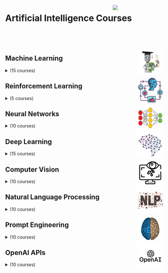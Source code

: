 <a href="https://freecodecamp.com/"><img align="right" width="160" src="/logos/freecodecamp.png"></img></a>

# Artificial Intelligence Courses

<br><br><br>

<a href="/freecodecamp-courses/artificial-intelligence.md"><img align="right" width="80" src="https://github.com/cs-MohamedAyman/cs-MohamedAyman/blob/master/logos/machine-learning.png"></img></a>

## Machine Learning

<details>
    <summary>(15 courses)</summary>
    <br>
<table>
    <thead>
        <tr>
<th width="25px">#</th>
<th width="1200px">Course Name</th>
<th width="25px">Hrs</th>
        </tr>
    </thead>
    <tbody>
            <tr>
<td align="center">01</td>
<td align="left"><a href="https://youtube.com/watch?v=5NgNicANyqM">Harvard CS50’s Artificial Intelligence with Python – Full University Course</a></td>
<td align="center">12</td>
            </tr>
            <tr>
<td align="center">02</td>
<td align="left"><a href="https://youtube.com/watch?v=bmmQA8A-yUA">Machine Learning in 2024 – Beginner's Course</a></td>
<td align="center">5</td>
            </tr>
            <tr>
<td align="center">03</td>
<td align="left"><a href="https://youtube.com/watch?v=pqNCD_5r0IU">Scikit-Learn Course - Machine Learning in Python Tutorial</a></td>
<td align="center">3</td>
            </tr>
            <tr>
<td align="center">04</td>
<td align="left"><a href="https://youtube.com/watch?v=xZbU6bCZFYo">freeCodeCamp.org Curriculum Expansion: Math + Machine Learning + Data Science</a></td>
<td align="center">1</td>
            </tr>
            <tr>
<td align="center">05</td>
<td align="left"><a href="https://youtube.com/watch?v=0B5eIE_1vpU">Scikit-learn Crash Course - Machine Learning Library for Python</a></td>
<td align="center">2</td>
            </tr>
            <tr>
<td align="center">06</td>
<td align="left"><a href="https://youtube.com/watch?v=hDKCxebp88A">Machine Learning with Python and Scikit-Learn – Full Course</a></td>
<td align="center">18</td>
            </tr>
            <tr>
<td align="center">07</td>
<td align="left"><a href="https://youtube.com/watch?v=NWONeJKn6kc">Machine Learning Course for Beginners</a></td>
<td align="center">10</td>
            </tr>
            <tr>
<td align="center">08</td>
<td align="left"><a href="https://youtube.com/watch?v=i_LwzRVP7bg">Machine Learning for Everybody – Full Course</a></td>
<td align="center">4</td>
            </tr>
            <tr>
<td align="center">09</td>
<td align="left"><a href="https://youtube.com/watch?v=wuSQpLinRB4">AlphaZero from Scratch – Machine Learning Tutorial</a></td>
<td align="center">4</td>
            </tr>
            <tr>
<td align="center">10</td>
<td align="left"><a href="https://youtube.com/watch?v=vDDjtwQDw2k">No Black Box Machine Learning Course – Learn Without Libraries</a></td>
<td align="center">4</td>
            </tr>
            <tr>
<td align="center">11</td>
<td align="left"><a href="https://youtube.com/watch?v=2IZKK3pJQjg">Machine Learning Foundations Course – Regression Analysis</a></td>
<td align="center">10</td>
            </tr>
            <tr>
<td align="center">12</td>
<td align="left"><a href="https://youtube.com/watch?v=9Y3yaoi9rUQ">Algorithmic Trading – Machine Learning & Quant Strategies Course with Python</a></td>
<td align="center">3</td>
            </tr>
            <tr>
<td align="center">13</td>
<td align="left"><a href="https://youtube.com/watch?v=-dJPoLm_gtE">MLOps Course – Build Machine Learning Production Grade Projects</a></td>
<td align="center">3</td>
            </tr>
            <tr>
<td align="center">14</td>
<td align="left"><a href="https://youtube.com/watch?v=RiCQzBluTxU">Gradio Course - Create User Interfaces for Machine Learning Models</a></td>
<td align="center">2</td>
            </tr>
    </tbody>
</table>
</details>

<a href="/freecodecamp-courses/artificial-intelligence.md"><img align="right" width="80" src="https://github.com/cs-MohamedAyman/cs-MohamedAyman/blob/master/logos/reinforcement-learning.png"></img></a>

## Reinforcement Learning

<details>
    <summary>(5 courses)</summary>
    <br>
<table>
    <thead>
        <tr>
<th width="25px">#</th>
<th width="1200px">Course Name</th>
<th width="25px">Hrs</th>
        </tr>
    </thead>
    <tbody>
            <tr>
<td align="center">01</td>
<td align="left"><a href="https://youtube.com/watch?v=ELE2_Mftqoc">Reinforcement Learning Course - Full Machine Learning Tutorial</a></td>
<td align="center">4</td>
            </tr>
            <tr>
<td align="center">02</td>
<td align="left"><a href="https://youtube.com/watch?v=K2qjAixgLqk">Reinforcement Learning Course: Intro to Advanced Actor Critic Methods</a></td>
<td align="center">6</td>
            </tr>
            <tr>
<td align="center">03</td>
<td align="left"><a href="https://youtube.com/watch?v=vufTSJbzKGU">Python Reinforcement Learning using Gymnasium – Full Course</a></td>
<td align="center">3</td>
            </tr>
            <tr>
<td align="center">04</td>
<td align="left"><a href="https://youtube.com/watch?v=agEPmYdbQLs">AI Safety – Full Course by Safe.AI Founder on Machine Learning & Ethics (Center for AI Safety)</a></td>
<td align="center">9</td>
            </tr>
            <tr>
<td align="center">05</td>
<td align="left"><a href="https://youtube.com/watch?v=qpp1G0iEL_c">The Ethics of AI & Machine Learning [Full Course]</a></td>
<td align="center">2</td>
            </tr>
            <tr>
<td align="center">06</td>
<td align="left"><a href="https://youtube.com/watch?v=jBlTQjcKuaY">Python for Bioinformatics - Drug Discovery Using Machine Learning and Data Analysis</a></td>
<td align="center">2</td>
            </tr>
    </tbody>
</table>
</details>

<a href="/freecodecamp-courses/artificial-intelligence.md"><img align="right" width="80" src="https://github.com/cs-MohamedAyman/cs-MohamedAyman/blob/master/logos/neural-networks.png"></img></a>

## Neural Networks

<details>
    <summary>(10 courses)</summary>
    <br>
<table>
    <thead>
        <tr>
<th width="25px">#</th>
<th width="1200px">Course Name</th>
<th width="25px">Hrs</th>
        </tr>
    </thead>
    <tbody>
            <tr>
<td align="center">01</td>
<td align="left"><a href="https://youtube.com/watch?v=qFJeN9V1ZsI">Keras with TensorFlow Course - Python Deep Learning and Neural Networks for Beginners Tutorial</a></td>
<td align="center">3</td>
            </tr>
            <tr>
<td align="center">02</td>
<td align="left"><a href="https://youtube.com/watch?v=u7n9t1cBei8">Theory of Neural Networks - Deep Learning Without Frameworks</a></td>
<td align="center">2</td>
            </tr>
            <tr>
<td align="center">03</td>
<td align="left"><a href="https://youtube.com/watch?v=dPWYUELwIdM">How Deep Neural Networks Work - Full Course for Beginners</a></td>
<td align="center">4</td>
            </tr>
            <tr>
<td align="center">04</td>
<td align="left"><a href="https://youtube.com/watch?v=3wwiOSxDAmg">Machine Learning & Neural Networks without Libraries – No Black Box Course</a></td>
<td align="center">4</td>
            </tr>
            <tr>
<td align="center">05</td>
<td align="left"><a href="https://youtube.com/watch?v=2cGHkBeGpeU">Beat Asteroids Game Using a Neural Network - JavaScript Tutorial</a></td>
<td align="center">2</td>
            </tr>
            <tr>
<td align="center">06</td>
<td align="left"><a href="https://youtube.com/watch?v=6E6XecoTRVo">Neural Networks with JavaScript - Full Course using Brain.js</a></td>
<td align="center">2</td>
            </tr>
            <tr>
<td align="center">07</td>
<td align="left"><a href="https://youtube.com/watch?v=tPYj3fFJGjk">TensorFlow 2.0 Complete Course - Python Neural Networks for Beginners Tutorial</a></td>
<td align="center">7</td>
            </tr>
    </tbody>
</table>
</details>

<a href="/freecodecamp-courses/artificial-intelligence.md"><img align="right" width="80" src="https://github.com/cs-MohamedAyman/cs-MohamedAyman/blob/master/logos/deep-learning.png"></img></a>

## Deep Learning

<details>
    <summary>(15 courses)</summary>
    <br>
<table>
    <thead>
        <tr>
<th width="25px">#</th>
<th width="1200px">Course Name</th>
<th width="25px">Hrs</th>
        </tr>
    </thead>
    <tbody>
            <tr>
<td align="center">01</td>
<td align="left"><a href="https://youtube.com/watch?v=L8ypSXwyBds">Python + PyTorch + Pygame Reinforcement Learning – Train an AI to Play Snake</a></td>
<td align="center">2</td>
            </tr>
            <tr>
<td align="center">02</td>
<td align="left"><a href="https://youtube.com/watch?v=BAregq0sdyY">Deep Learning Interview Prep Course</a></td>
<td align="center">4</td>
            </tr>
            <tr>
<td align="center">03</td>
<td align="left"><a href="https://youtube.com/watch?v=V_xro1bcAuA">PyTorch for Deep Learning & Machine Learning – Full Course</a></td>
<td align="center">25</td>
            </tr>
            <tr>
<td align="center">04</td>
<td align="left"><a href="https://youtube.com/watch?v=GIsg-ZUy0MY">PyTorch for Deep Learning - Full Course / Tutorial</a></td>
<td align="center">10</td>
            </tr>
            <tr>
<td align="center">05</td>
<td align="left"><a href="https://youtube.com/watch?v=VyWAvY2CF9c">Deep Learning Crash Course for Beginners</a></td>
<td align="center">2</td>
            </tr>
            <tr>
<td align="center">06</td>
<td align="left"><a href="https://youtube.com/watch?v=0oyCUWLL_fU">Practical Deep Learning for Coders - Full Course from fast.ai and Jeremy Howard</a></td>
<td align="center">12</td>
            </tr>
            <tr>
<td align="center">07</td>
<td align="left"><a href="https://youtube.com/watch?v=5GYr1L0wMxg">Deep Learning for Developers</a></td>
<td align="center">1</td>
            </tr>
            <tr>
<td align="center">08</td>
<td align="left"><a href="https://youtube.com/watch?v=EoYfa6mYOG4">Learn TensorFlow.js - Deep Learning and Neural Networks with JavaScript</a></td>
<td align="center">2</td>
            </tr>
            <tr>
<td align="center">09</td>
<td align="left"><a href="https://youtube.com/watch?v=CNuI8OWsppg">Applied Deep Learning with PyTorch - Full Course</a></td>
<td align="center">6</td>
            </tr>
            <tr>
<td align="center">10</td>
<td align="left"><a href="https://youtube.com/watch?v=GJJc1t0rtSU">Deep Reinforcement Learning in Python Tutorial - A Course on How to Implement Deep Learning Papers</a></td>
<td align="center">3</td>
            </tr>
            <tr>
<td align="center">11</td>
<td align="left"><a href="https://youtube.com/watch?v=nVhau51w6dM">Hot Dog or Not Hot Dog – Convolutional Neural Network Course for Beginners</a></td>
<td align="center">2</td>
            </tr>
            <tr>
<td align="center">12</td>
<td align="left"><a href="https://youtube.com/watch?v=Rs_rAxEsAvI">Self-Driving Car with JavaScript Course – Neural Networks and Machine Learning</a></td>
<td align="center">3</td>
            </tr>
            <tr>
<td align="center">13</td>
<td align="left"><a href="https://youtube.com/watch?v=VtRLrQ3Ev-U">Python TensorFlow for Machine Learning – Neural Network Text Classification Tutorial</a></td>
<td align="center">2</td>
            </tr>
            <tr>
<td align="center">14</td>
<td align="left"><a href="https://youtube.com/watch?v=OJnaBhCixng">TensorFlow Lite for Edge Devices - Tutorial</a></td>
<td align="center">1</td>
            </tr>
            <tr>
<td align="center">15</td>
<td align="left"><a href="https://youtube.com/watch?v=6g4O5UOH304">TensorFlow 2.0 Crash Course</a></td>
<td align="center">2</td>
            </tr>
            <tr>
<td align="center">16</td>
<td align="left"><a href="https://youtube.com/watch?v=8m3LvPg8EuI">TensorFlow Course – Building and Evaluating Medical AI Models</a></td>
<td align="center">1</td>
            </tr>
    </tbody>
</table>
</details>

<a href="/freecodecamp-courses/artificial-intelligence.md"><img align="right" width="80" src="https://github.com/cs-MohamedAyman/cs-MohamedAyman/blob/master/logos/computer-vision.png"></img></a>

## Computer Vision

<details>
    <summary>(10 courses)</summary>
    <br>
<table>
    <thead>
        <tr>
<th width="25px">#</th>
<th width="1200px">Course Name</th>
<th width="25px">Hrs</th>
        </tr>
    </thead>
    <tbody>
            <tr>
<td align="center">01</td>
<td align="left"><a href="https://youtube.com/watch?v=cPmjQ9V6Hbk">TensorFlow for Computer Vision Course - Full Python Tutorial for Beginners</a></td>
<td align="center">5</td>
            </tr>
            <tr>
<td align="center">02</td>
<td align="left"><a href="https://youtube.com/watch?v=iXNsAYOTzgM">OpenCV Tutorial - Develop Computer Vision Apps in the Cloud With Python</a></td>
<td align="center">3</td>
            </tr>
            <tr>
<td align="center">03</td>
<td align="left"><a href="https://youtube.com/watch?v=01sAkU_NvOY">Advanced Computer Vision with Python - Full Course</a></td>
<td align="center">7</td>
            </tr>
            <tr>
<td align="center">04</td>
<td align="left"><a href="https://youtube.com/watch?v=P4Z8_qe2Cu0">OpenCV Python Course - Learn Computer Vision and AI</a></td>
<td align="center">3</td>
            </tr>
            <tr>
<td align="center">05</td>
<td align="left"><a href="https://youtube.com/watch?v=cPOtULagNnI">Computer Vision and Perception for Self-Driving Cars (Deep Learning Course)</a></td>
<td align="center">2</td>
            </tr>
            <tr>
<td align="center">06</td>
<td align="left"><a href="https://youtube.com/watch?v=IA3WxTTPXqQ">Deep Learning for Computer Vision with Python and TensorFlow – Complete Course</a></td>
<td align="center">2</td>
            </tr>
            <tr>
<td align="center">07</td>
<td align="left"><a href="https://youtube.com/watch?v=oXlwWbU8l2o">OpenCV Course - Full Tutorial with Python</a></td>
<td align="center">4</td>
            </tr>
            <tr>
<td align="center">08</td>
<td align="left"><a href="https://youtube.com/watch?v=M3ZWfamWrBM">PyTorch and Monai for AI Healthcare Imaging - Python Machine Learning Course</a></td>
<td align="center">5</td>
            </tr>
    </tbody>
</table>
</details>

<a href="/freecodecamp-courses/artificial-intelligence.md"><img align="right" width="80" src="https://github.com/cs-MohamedAyman/cs-MohamedAyman/blob/master/logos/natural-language-processing.png"></img></a>

## Natural Language Processing

<details>
    <summary>(10 courses)</summary>
    <br>
<table>
    <thead>
        <tr>
<th width="25px">#</th>
<th width="1200px">Course Name</th>
<th width="25px">Hrs</th>
        </tr>
    </thead>
    <tbody>
            <tr>
<td align="center">01</td>
<td align="left"><a href="https://youtube.com/watch?v=X2vAabgKiuM">Natural Language Processing (NLP) Tutorial with Python & NLTK</a></td>
<td align="center">1</td>
            </tr>
            <tr>
<td align="center">02</td>
<td align="left"><a href="https://youtube.com/watch?v=dIUTsFT2MeQ">Natural Language Processing with spaCy & Python - Course for Beginners</a></td>
<td align="center">3</td>
            </tr>
            <tr>
<td align="center">03</td>
<td align="left"><a href="https://youtube.com/watch?v=B2q5cRJvqI8">Natural Language Processing with TensorFlow 2 - Beginner's Course</a></td>
<td align="center">2</td>
            </tr>
            <tr>
<td align="center">04</td>
<td align="left"><a href="https://youtube.com/watch?v=1gQ6uG5Ujiw">Tweet Visualization and Sentiment Analysis in Python - Full Tutorial</a></td>
<td align="center">2</td>
            </tr>
            <tr>
<td align="center">05</td>
<td align="left"><a href="https://youtube.com/watch?v=mYUyaKmvu6Y">Python Speech Recognition Tutorial – Full Course for Beginners</a></td>
<td align="center">2</td>
            </tr>
            <tr>
<td align="center">06</td>
<td align="left"><a href="https://youtube.com/watch?v=UU1WVnMk4E8">Create a Large Language Model from Scratch with Python – Tutorial</a></td>
<td align="center">6</td>
            </tr>
            <tr>
<td align="center">07</td>
<td align="left"><a href="https://youtube.com/watch?v=ZfQFUJhPqMM">Learn Regular Expressions (Regex) - Crash Course for Beginners</a></td>
<td align="center">1</td>
            </tr>
    </tbody>
</table>
</details>

<a href="/freecodecamp-courses/artificial-intelligence.md"><img align="right" width="80" src="https://github.com/cs-MohamedAyman/cs-MohamedAyman/blob/master/logos/generative-adversarial-network.png"></img></a>

## Prompt Engineering

<details>
    <summary>(10 courses)</summary>
    <br>
<table>
    <thead>
        <tr>
<th width="25px">#</th>
<th width="1200px">Course Name</th>
<th width="25px">Hrs</th>
        </tr>
    </thead>
    <tbody>
            <tr>
<td align="center">01</td>
<td align="left"><a href="https://youtube.com/watch?v=ScKCy2udln8">Prompt Engineering for Web Devs - ChatGPT and Bard Tutorial</a></td>
<td align="center">4</td>
            </tr>
            <tr>
<td align="center">02</td>
<td align="left"><a href="https://youtube.com/watch?v=_ZvnD73m40o">Prompt Engineering Tutorial – Master ChatGPT and LLM Responses</a></td>
<td align="center">1</td>
            </tr>
            <tr>
<td align="center">03</td>
<td align="left"><a href="https://youtube.com/watch?v=dJhlMn2otxA">Learn to Code using AI - ChatGPT Programming Tutorial (Full Course)</a></td>
<td align="center">5</td>
            </tr>
            <tr>
<td align="center">04</td>
<td align="left"><a href="https://youtube.com/watch?v=GizsSo-EevA">Use ChatGPT to Code a Full Stack App – Full Course</a></td>
<td align="center">3</td>
            </tr>
            <tr>
<td align="center">05</td>
<td align="left"><a href="https://youtube.com/watch?v=jlogLBkPZ2A">Build AI Apps with ChatGPT, DALL-E, and GPT-4 – Full Course for Beginners</a></td>
<td align="center">5</td>
            </tr>
            <tr>
<td align="center">06</td>
<td align="left"><a href="https://youtube.com/watch?v=DJtX3S7qx2s">Google Gemini AI Course for Beginners</a></td>
<td align="center">2</td>
            </tr>
            <tr>
<td align="center">07</td>
<td align="left"><a href="https://youtube.com/watch?v=yfHHvmaMkcA">Vector Embeddings Tutorial – Code Your Own AI Assistant with GPT-4 API + LangChain + NLP</a></td>
<td align="center">1</td>
            </tr>
            <tr>
<td align="center">08</td>
<td align="left"><a href="https://youtube.com/watch?v=x0AnCE9SE4A">LangChain GEN AI Tutorial – 6 End-to-End Projects using OpenAI, Google Gemini Pro, LLAMA2</a></td>
<td align="center">4</td>
            </tr>
    </tbody>
</table>
</details>

<a href="/freecodecamp-courses/artificial-intelligence.md"><img align="right" width="80" src="https://github.com/cs-MohamedAyman/cs-MohamedAyman/blob/master/logos/openai.png"></img></a>

## OpenAI APIs

<details>
    <summary>(10 courses)</summary>
    <br>
<table>
    <thead>
        <tr>
<th width="25px">#</th>
<th width="1200px">Course Name</th>
<th width="25px">Hrs</th>
        </tr>
    </thead>
    <tbody>
            <tr>
<td align="center">01</td>
<td align="left"><a href="https://youtube.com/watch?v=98bGwOYoEGg">ChatGPT Clone – OpenAI API and React Tutorial</a></td>
<td align="center">1</td>
            </tr>
            <tr>
<td align="center">02</td>
<td align="left"><a href="https://youtube.com/watch?v=D6Xj_W4leu8">Use ChatGPT to Build a RegEx Generator – OpenAI API Low Code Course</a></td>
<td align="center">1</td>
            </tr>
            <tr>
<td align="center">03</td>
<td align="left"><a href="https://youtube.com/watch?v=uRQH2CFvedY">ChatGPT Course – Use The OpenAI API to Code 5 Projects</a></td>
<td align="center">6</td>
            </tr>
            <tr>
<td align="center">04</td>
<td align="left"><a href="https://youtube.com/watch?v=qHPonmSX4Ms">OpenAI Assistants API – Course for Beginners</a></td>
<td align="center">4</td>
            </tr>
            <tr>
<td align="center">05</td>
<td align="left"><a href="https://youtube.com/watch?v=mCjRYS1Wr0Q">Working at OpenAI with Logan Kilpatrick – freeCodeCamp Podcast</a></td>
<td align="center">2</td>
            </tr>
            <tr>
<td align="center">06</td>
<td align="left"><a href="https://youtube.com/watch?v=mEsleV16qdo">Generative AI Full Course – Gemini Pro, OpenAI, Llama, Langchain, Pinecone, Vector Databases & More</a></td>
<td align="center">30</td>
            </tr>
            <tr>
<td align="center">07</td>
<td align="left"><a href="https://youtube.com/watch?v=xZDB1naRUlk">Development with Large Language Models Tutorial – OpenAI, Langchain, Agents, Chroma</a></td>
<td align="center">2</td>
            </tr>
            <tr>
<td align="center">08</td>
<td align="left"><a href="https://youtube.com/watch?v=r895rFUbGtE">Build & Deploy AI SaaS with Reoccurring Revenue (Next.js, OpenAI, Stripe, Tailwind, Vercel)</a></td>
<td align="center">5</td>
            </tr>
            <tr>
<td align="center">09</td>
<td align="left"><a href="https://youtube.com/watch?v=qDunJ0wVIec">Build and Deploy Notion Clone – Full Stack Tutorial (NextJS 13, DALL•E, DrizzleORM, OpenAI, Vercel)</a></td>
<td align="center">3</td>
            </tr>
    </tbody>
</table>
</details>
